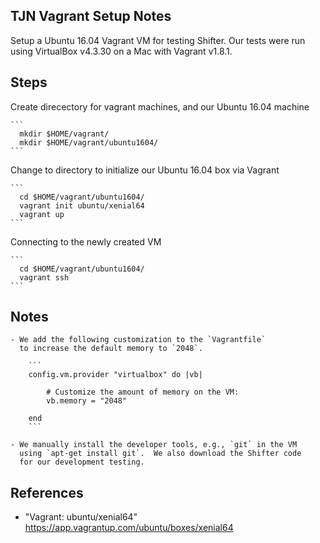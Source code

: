 TJN Vagrant Setup Notes
-----------------------

Setup a Ubuntu 16.04 Vagrant VM for testing Shifter.
Our tests were run using VirtualBox v4.3.30 on a
Mac with Vagrant v1.8.1.


Steps
-----

Create direcectory for vagrant machines, and our Ubuntu 16.04 machine

    ```
      mkdir $HOME/vagrant/
      mkdir $HOME/vagrant/ubuntu1604/
    ```

Change to directory to initialize our Ubuntu 16.04 box via Vagrant

    ```
      cd $HOME/vagrant/ubuntu1604/
      vagrant init ubuntu/xenial64
      vagrant up
    ```

Connecting to the newly created VM 

    ```
      cd $HOME/vagrant/ubuntu1604/
      vagrant ssh
    ```

Notes
-----
    - We add the following customization to the `Vagrantfile`
      to increase the default memory to `2048`. 

        ```
        config.vm.provider "virtualbox" do |vb|  

            # Customize the amount of memory on the VM:
            vb.memory = "2048"

        end
        ```

    - We manually install the developer tools, e.g., `git` in the VM
      using `apt-get install git`.  We also download the Shifter code
      for our development testing.

References
----------

 - "Vagrant: ubuntu/xenial64"
    https://app.vagrantup.com/ubuntu/boxes/xenial64
